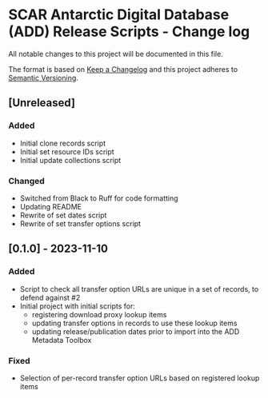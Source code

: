 # SCAR Antarctic Digital Database (ADD) Release Scripts - Change log

All notable changes to this project will be documented in this file.

The format is based on [Keep a Changelog](http://keepachangelog.com/en/1.0.0/)
and this project adheres to [Semantic Versioning](http://semver.org/spec/v2.0.0.html).

## [Unreleased]

### Added

* Initial clone records script
* Initial set resource IDs script
* Initial update collections script

### Changed

* Switched from Black to Ruff for code formatting
* Updating README
* Rewrite of set dates script
* Rewrite of set transfer options script

## [0.1.0] - 2023-11-10

### Added

* Script to check all transfer option URLs are unique in a set of records, to defend against #2
* Initial project with initial scripts for: 
  * registering download proxy lookup items
  * updating transfer options in records to use these lookup items
  * updating release/publication dates prior to import into the ADD Metadata Toolbox

### Fixed

* Selection of per-record transfer option URLs based on registered lookup items
